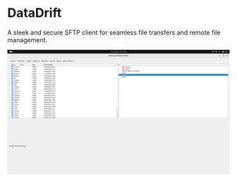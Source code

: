 # DataDrift
A sleek and secure SFTP client for seamless file transfers and remote file management.

![App Screenshot](./screenshot.png)
